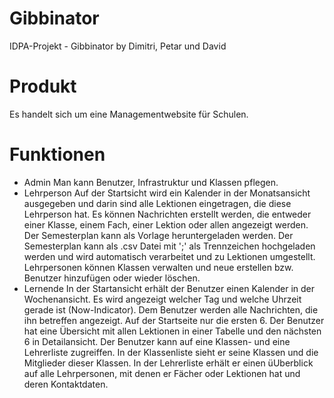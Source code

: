 # Gibbinator
IDPA-Projekt - Gibbinator by Dimitri, Petar und David

# Produkt
Es handelt sich um eine Managementwebsite für Schulen.

# Funktionen
* Admin
Man kann Benutzer, Infrastruktur und Klassen pflegen.
* Lehrperson
Auf der Startsicht wird ein Kalender in der Monatsansicht ausgegeben und darin sind alle Lektionen eingetragen, die diese Lehrperson hat.
Es können Nachrichten erstellt werden, die entweder einer Klasse, einem Fach, einer Lektion oder allen angezeigt werden.
Der Semesterplan kann als Vorlage heruntergeladen werden.
Der Semesterplan kann als .csv Datei mit ';' als Trennzeichen hochgeladen werden und wird automatisch verarbeitet und zu Lektionen umgestellt.
Lehrpersonen können Klassen verwalten und neue erstellen bzw. Benutzer hinzufügen oder wieder löschen.
* Lernende
In der Startansicht erhält der Benutzer einen Kalender in der Wochenansicht.
Es wird angezeigt welcher Tag und welche Uhrzeit gerade ist (Now-Indicator).
Dem Benutzer werden alle Nachrichten, die ihn betreffen angezeigt. Auf der Startseite nur die ersten 6.
Der Benutzer hat eine Übersicht mit allen Lektionen in einer Tabelle und den nächsten 6 in Detailansicht.
Der Benutzer kann auf eine Klassen- und eine Lehrerliste zugreiffen. In der Klassenliste sieht er seine Klassen und die Mitglieder dieser Klassen. In der Lehrerliste erhält er einen üUberblick auf alle Lehrpersonen, mit denen er Fächer oder Lektionen hat und deren Kontaktdaten.
